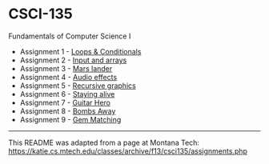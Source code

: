 # CSCI-135
Fundamentals of Computer Science I

* Assignment 1 - [Loops & Conditionals](Assignment%201)
* Assignment 2 - [Input and arrays](Assignment%202)
* Assignment 3 - [Mars lander](Assignment%203)
* Assignment 4 - [Audio effects](Assignment%204)
* Assignment 5 - [Recursive graphics](Assignment%205)
* Assignment 6 - [Staying alive](Assignment%206)
* Assignment 7 - [Guitar Hero](Assignment%207)
* Assignment 8 - [Bombs Away](Assignment%208)
* Assignment 9 - [Gem Matching](Assignment%209)

---

This README was adapted from a page at Montana Tech: https://katie.cs.mtech.edu/classes/archive/f13/csci135/assignments.php
